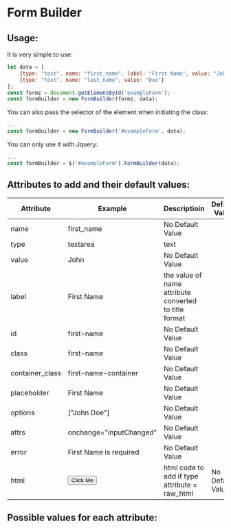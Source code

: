 # Form Builder

## Usage:

It is very simple to use:

```js
let data = [
	{type: "text", name: "first_name", label: "First Name", value: "John"},
	{type: "text", name: "last_name", value: "Doe"}
];
const formz = document.getElementById('exampleForm');
const formBuilder = new FormBuilder(formz, data);
```

You can also pass the selector of the element when initiating the class:
```js
...
const formBuilder = new FormBuilder('#exampleForm', data);
```
You can only use it with Jquery:

```js
...
const formBuilder = $('#exampleForm').FormBuilder(data);
```

## Attributes to add and their default values:

Attribute | Example | Descriptioin | Default Value 
--- | --- | --- | ---
name | first_name | No Default Value
type | textarea | text
value | John | No Default Value
label | First Name | the value of name attribute converted to title format
id | first-name | No Default Value
class | first-name | No Default Value
container_class | first-name-container | No Default Value
placeholder | First Name | No Default Value
options | ["John Doe"] | No Default Value
attrs | onchange="inputChanged" | No Default Value
error | First Name is required | No Default Value
html | <button>Click Me</button> | html code to add if type attribute = raw_html | No Default Value

## Possible values for each attribute: